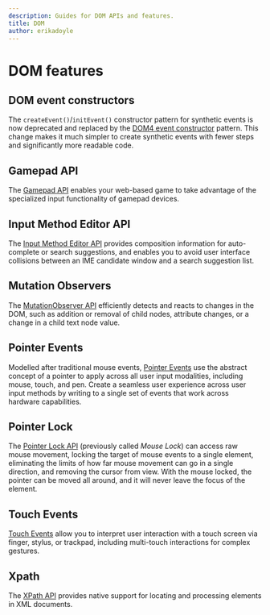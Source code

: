 ```yaml
---
description: Guides for DOM APIs and features.
title: DOM
author: erikadoyle
---
```


# DOM features

## DOM event constructors

The `createEvent()`/`initEvent()` constructor pattern for synthetic events is now deprecated and replaced by the [DOM4 event constructor](./dom/dom-event-constructors.md) pattern. This change makes it much simpler to create synthetic events with fewer steps and significantly more readable code.

## Gamepad API

The [Gamepad API](./dom/gamepad-API.md) enables your web-based game to take advantage of the specialized input functionality of gamepad devices.

## Input Method Editor API

The [Input Method Editor API](./dom/input-Method-Editor-API.md) provides composition information for auto-complete or search suggestions, and enables you to avoid user interface collisions between an IME candidate window and a search suggestion list.

## Mutation Observers

The [MutationObserver API](./dom/mutation-observers.md) efficiently detects and reacts to changes in the DOM, such as addition or removal of child nodes, attribute changes, or a change in a child text node value.

## Pointer Events

Modelled after traditional mouse events, [Pointer Events](./dom/pointer-events.md) use the abstract concept of a pointer to apply across all user input modalities, including mouse, touch, and pen. Create a seamless user experience across user input methods by writing to a single set of events that work across hardware capabilities.

## Pointer Lock

The [Pointer Lock API](./dom/pointer-lock.md) (previously called *Mouse Lock*) can access raw mouse movement, locking the target of mouse events to a single element, eliminating the limits of how far mouse movement can go in a single direction, and removing the cursor from view. With the mouse locked, the pointer can be moved all around, and it will never leave the focus of the element.

## Touch Events

[Touch Events](./dom/touch-events.md) allow you to interpret user interaction with a touch screen via finger, stylus, or trackpad, including multi-touch interactions for complex gestures.

## Xpath

The [XPath API](./dom/xpath.md) provides native support for locating and processing elements in XML documents.

